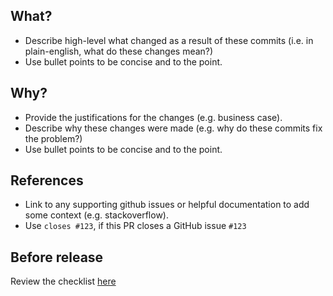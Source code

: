 ## What?
* Describe high-level what changed as a result of these commits (i.e. in plain-english, what do these changes mean?)
* Use bullet points to be concise and to the point.

## Why?
* Provide the justifications for the changes (e.g. business case). 
* Describe why these changes were made (e.g. why do these commits fix the problem?)
* Use bullet points to be concise and to the point.

## References
* Link to any supporting github issues or helpful documentation to add some context (e.g. stackoverflow). 
* Use `closes #123`, if this PR closes a GitHub issue `#123`

## Before release

Review the checklist [here](https://binbash.atlassian.net/wiki/spaces/BDPS/pages/edit-v2/2158034946)
